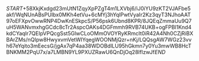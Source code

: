 $START$+58XkjKxdgd23mUtN1ZqyXpPZgT4m1LXVbj6/iJ0iYU9zKT2VJAFbe5akf/WqNUnABsPUIbx0MKh4etVu+6cMYj3hYqlPwtVyaIr2Kz3qyT3NJhoAAT97oEFXpvOwwRNP4DwKnESkpcS/P56psk6Ubnd8KPR/8JQEqZmmaUu9Q7uH5WANvmxhgGCdc8cTr2AspcOAKs4DGFmmh9RVB74UKB+ogFPBl1Knd4kdCYaqIr7QEIpVPQcgSst5GlwCLoOMmOVOYRyKRmcIt0iR42A4Nh0CZjRiBXBArZMs/nQIpw8HwyxvmVetWIYqegWOONMjQzr+nKj/LQQsgAW7WGz23vvh67eYqito3mEecsG/jgAx7qP4aa38WDOBdlLU95hGkmn7y0Yu3mwWB8HcTBNKMM2PqU7x/a7LMBN9YL9PXUZRawU6QnDjOq28lfIzwJf$END$
